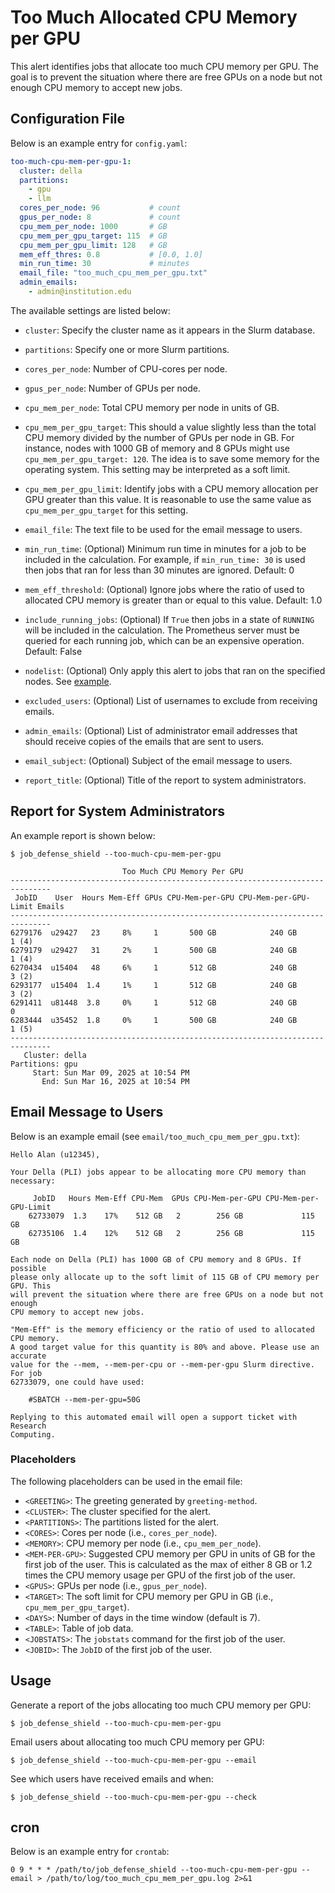# Too Much Allocated CPU Memory per GPU

This alert identifies jobs that allocate too much CPU memory per GPU. The goal is to prevent the situation where there are free GPUs on a node but not enough CPU memory to accept new jobs.

## Configuration File

Below is an example entry for `config.yaml`:

```yaml
too-much-cpu-mem-per-gpu-1:
  cluster: della
  partitions:
    - gpu
    - llm
  cores_per_node: 96           # count
  gpus_per_node: 8             # count
  cpu_mem_per_node: 1000       # GB
  cpu_mem_per_gpu_target: 115  # GB
  cpu_mem_per_gpu_limit: 128   # GB
  mem_eff_thres: 0.8           # [0.0, 1.0]
  min_run_time: 30             # minutes
  email_file: "too_much_cpu_mem_per_gpu.txt"
  admin_emails:
    - admin@institution.edu
```

The available settings are listed below:

- `cluster`: Specify the cluster name as it appears in the Slurm database.

- `partitions`: Specify one or more Slurm partitions.

- `cores_per_node`: Number of CPU-cores per node.

- `gpus_per_node`: Number of GPUs per node.

- `cpu_mem_per_node`: Total CPU memory per node in units of GB.

- `cpu_mem_per_gpu_target`: This should a value slightly less than the total CPU memory divided by the number of GPUs per node in GB. For instance, nodes with 1000 GB of memory and 8 GPUs might use `cpu_mem_per_gpu_target: 120`. The idea is to save some memory for the operating system. This setting may be interpreted as a soft limit.

- `cpu_mem_per_gpu_limit`: Identify jobs with a CPU memory allocation per GPU greater than this value. It is reasonable to use the same value as `cpu_mem_per_gpu_target` for this setting.

- `email_file`: The text file to be used for the email message to users.

- `min_run_time`: (Optional) Minimum run time in minutes for a job to be included in the calculation. For example, if `min_run_time: 30` is used then jobs that ran for less than 30 minutes are ignored. Default: 0

- `mem_eff_threshold`: (Optional) Ignore jobs where the ratio of used to allocated CPU memory is greater than or equal to this value. Default: 1.0

- `include_running_jobs`: (Optional) If `True` then jobs in a state of `RUNNING` will be included in the calculation. The Prometheus server must be queried for each running job, which can be an expensive operation. Default: False

- `nodelist`: (Optional) Only apply this alert to jobs that ran on the specified nodes. See [example](../nodelist.md).

- `excluded_users`: (Optional) List of usernames to exclude from receiving emails.

- `admin_emails`: (Optional) List of administrator email addresses that should receive copies of the emails that are sent to users.

- `email_subject`: (Optional) Subject of the email message to users.

- `report_title`: (Optional) Title of the report to system administrators.

## Report for System Administrators

An example report is shown below:

```
$ job_defense_shield --too-much-cpu-mem-per-gpu

                         Too Much CPU Memory Per GPU                          
-------------------------------------------------------------------------------
 JobID    User  Hours Mem-Eff GPUs CPU-Mem-per-GPU CPU-Mem-per-GPU-Limit Emails
-------------------------------------------------------------------------------
6279176  u29427   23     8%     1       500 GB            240 GB          1 (4)
6279179  u29427   31     2%     1       500 GB            240 GB          1 (4)
6270434  u15404   48     6%     1       512 GB            240 GB          3 (2)
6293177  u15404  1.4     1%     1       512 GB            240 GB          3 (2)
6291411  u81448  3.8     0%     1       512 GB            240 GB          0    
6283444  u35452  1.8     0%     1       500 GB            240 GB          1 (5)
-------------------------------------------------------------------------------
   Cluster: della
Partitions: gpu
     Start: Sun Mar 09, 2025 at 10:54 PM
       End: Sun Mar 16, 2025 at 10:54 PM
```

## Email Message to Users

Below is an example email (see `email/too_much_cpu_mem_per_gpu.txt`):

```
Hello Alan (u12345),

Your Della (PLI) jobs appear to be allocating more CPU memory than necessary:

     JobID   Hours Mem-Eff CPU-Mem  GPUs CPU-Mem-per-GPU CPU-Mem-per-GPU-Limit
    62733079  1.3    17%    512 GB   2        256 GB             115 GB       
    62735106  1.4    12%    512 GB   2        256 GB             115 GB       

Each node on Della (PLI) has 1000 GB of CPU memory and 8 GPUs. If possible
please only allocate up to the soft limit of 115 GB of CPU memory per GPU. This
will prevent the situation where there are free GPUs on a node but not enough
CPU memory to accept new jobs.

"Mem-Eff" is the memory efficiency or the ratio of used to allocated CPU memory.
A good target value for this quantity is 80% and above. Please use an accurate
value for the --mem, --mem-per-cpu or --mem-per-gpu Slurm directive. For job
62733079, one could have used:

    #SBATCH --mem-per-gpu=50G

Replying to this automated email will open a support ticket with Research
Computing.
```

### Placeholders

The following placeholders can be used in the email file:

- `<GREETING>`: The greeting generated by `greeting-method`.
- `<CLUSTER>`: The cluster specified for the alert.
- `<PARTITIONS>`: The partitions listed for the alert.
- `<CORES>`: Cores per node (i.e., `cores_per_node`).
- `<MEMORY>`: CPU memory per node (i.e., `cpu_mem_per_node`).
- `<MEM-PER-GPU>`: Suggested CPU memory per GPU in units of GB for the first job of the user. This is calculated as the max of either 8 GB or 1.2 times the CPU memory usage per GPU of the first job of the user.
- `<GPUS>`: GPUs per node (i.e., `gpus_per_node`).
- `<TARGET>`: The soft limit for CPU memory per GPU in GB (i.e., `cpu_mem_per_gpu_target`).
- `<DAYS>`: Number of days in the time window (default is 7).
- `<TABLE>`: Table of job data.
- `<JOBSTATS>`: The `jobstats` command for the first job of the user.
- `<JOBID>`: The `JobID` of the first job of the user.

## Usage

Generate a report of the jobs allocating too much CPU memory per GPU:

```
$ job_defense_shield --too-much-cpu-mem-per-gpu
```

Email users about allocating too much CPU memory per GPU:

```
$ job_defense_shield --too-much-cpu-mem-per-gpu --email
```

See which users have received emails and when:

```
$ job_defense_shield --too-much-cpu-mem-per-gpu --check
```

## cron

Below is an example entry for `crontab`:

```
0 9 * * * /path/to/job_defense_shield --too-much-cpu-mem-per-gpu --email > /path/to/log/too_much_cpu_mem_per_gpu.log 2>&1
```
